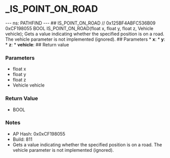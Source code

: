# _IS_POINT_ON_ROAD

--- ns: PATHFIND --- ## IS_POINT_ON_ROAD  // 0x125BF4ABFC536B09 0xCF198055 BOOL IS_POINT_ON_ROAD(float x, float y, float z, Vehicle vehicle);  Gets a value indicating whether the specified position is on a road. The vehicle parameter is not implemented (ignored).  ## Parameters * **x**: * **y**: * **z**: * **vehicle**:  ## Return value

### Parameters
* float x
* float y
* float z
* Vehicle vehicle

### Return Value
* BOOL

### Notes
* AP Hash: 0x0xCF198055
* Build: 811
* Gets a value indicating whether the specified position is on a road.
The vehicle parameter is not implemented (ignored).

